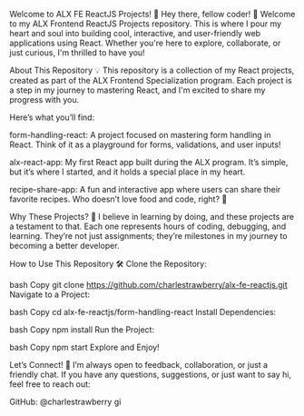 Welcome to ALX FE ReactJS Projects! 🎉
Hey there, fellow coder! 👋 Welcome to my ALX Frontend ReactJS Projects repository. This is where I pour my heart and soul into building cool, interactive, and user-friendly web applications using React. Whether you're here to explore, collaborate, or just curious, I'm thrilled to have you!

About This Repository 💡
This repository is a collection of my React projects, created as part of the ALX Frontend Specialization program. Each project is a step in my journey to mastering React, and I'm excited to share my progress with you.

Here’s what you’ll find:

form-handling-react: A project focused on mastering form handling in React. Think of it as a playground for forms, validations, and user inputs!

alx-react-app: My first React app built during the ALX program. It’s simple, but it’s where I started, and it holds a special place in my heart.

recipe-share-app: A fun and interactive app where users can share their favorite recipes. Who doesn’t love food and code, right? 🍕

Why These Projects? 🚀
I believe in learning by doing, and these projects are a testament to that. Each one represents hours of coding, debugging, and learning. They’re not just assignments; they’re milestones in my journey to becoming a better developer.

How to Use This Repository 🛠️
Clone the Repository:

bash
Copy
git clone https://github.com/charlestrawberry/alx-fe-reactjs.git
Navigate to a Project:

bash
Copy
cd alx-fe-reactjs/form-handling-react
Install Dependencies:

bash
Copy
npm install
Run the Project:

bash
Copy
npm start
Explore and Enjoy!

Let’s Connect! 🤝
I’m always open to feedback, collaboration, or just a friendly chat. If you have any questions, suggestions, or just want to say hi, feel free to reach out:

GitHub: @charlestrawberry
gi 

